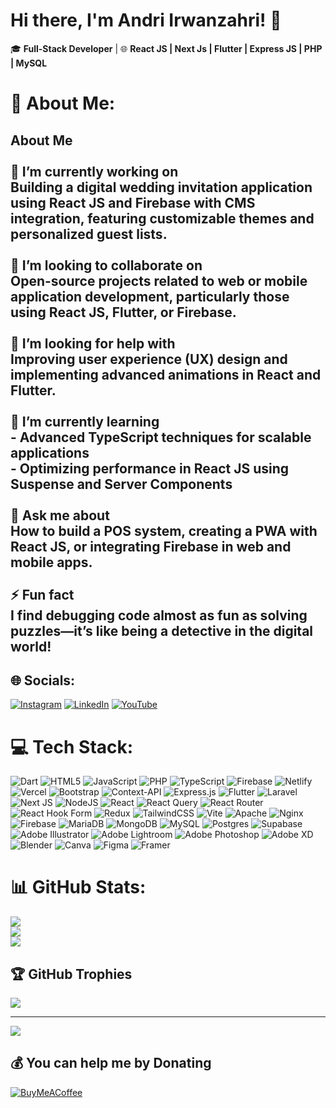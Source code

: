 <!--## Hi there 👋-->

<!--
**andriirwanzahri/andriirwanzahri** is a ✨ _special_ ✨ repository because its `README.md` (this file) appears on your GitHub profile.

Here are some ideas to get you started:

 🔭 I’m currently working on ...
- 🌱 I’m currently learning ...
- 👯 I’m looking to collaborate on ...
- 🤔 I’m looking for help with ...
- 💬 Ask me about ...
- 📫 How to reach me: ...
- 😄 Pronouns: ...
- ⚡ Fun fact: ...
-->

# Hi there, I'm Andri Irwanzahri! 👋

🎓 **Full-Stack Developer** | 🌐 **React JS | Next Js | Flutter | Express JS | PHP | MySQL**

# 💫 About Me:
## About Me<br><br>🔭 **I’m currently working on**  <br>Building a digital wedding invitation application using React JS and Firebase with CMS integration, featuring customizable themes and personalized guest lists.<br><br>👯 **I’m looking to collaborate on**  <br>Open-source projects related to web or mobile application development, particularly those using React JS, Flutter, or Firebase.<br><br>🤝 **I’m looking for help with**  <br>Improving user experience (UX) design and implementing advanced animations in React and Flutter.<br><br>🌱 **I’m currently learning**  <br>- Advanced TypeScript techniques for scalable applications  <br>- Optimizing performance in React JS using Suspense and Server Components  <br><br>💬 **Ask me about**  <br>How to build a POS system, creating a PWA with React JS, or integrating Firebase in web and mobile apps.<br><br>⚡ **Fun fact**  <br>I find debugging code almost as fun as solving puzzles—it’s like being a detective in the digital world!<br>


## 🌐 Socials:
[![Instagram](https://img.shields.io/badge/Instagram-%23E4405F.svg?logo=Instagram&logoColor=white)](https://instagram.com/andriirwanzahri) [![LinkedIn](https://img.shields.io/badge/LinkedIn-%230077B5.svg?logo=linkedin&logoColor=white)](https://linkedin.com/in/andriirwanzahri) [![YouTube](https://img.shields.io/badge/YouTube-%23FF0000.svg?logo=YouTube&logoColor=white)](https://youtube.com/@@andriirwanzahri) 

# 💻 Tech Stack:
![Dart](https://img.shields.io/badge/dart-%230175C2.svg?style=for-the-badge&logo=dart&logoColor=white) ![HTML5](https://img.shields.io/badge/html5-%23E34F26.svg?style=for-the-badge&logo=html5&logoColor=white) ![JavaScript](https://img.shields.io/badge/javascript-%23323330.svg?style=for-the-badge&logo=javascript&logoColor=%23F7DF1E) ![PHP](https://img.shields.io/badge/php-%23777BB4.svg?style=for-the-badge&logo=php&logoColor=white) ![TypeScript](https://img.shields.io/badge/typescript-%23007ACC.svg?style=for-the-badge&logo=typescript&logoColor=white) ![Firebase](https://img.shields.io/badge/firebase-%23039BE5.svg?style=for-the-badge&logo=firebase) ![Netlify](https://img.shields.io/badge/netlify-%23000000.svg?style=for-the-badge&logo=netlify&logoColor=#00C7B7) ![Vercel](https://img.shields.io/badge/vercel-%23000000.svg?style=for-the-badge&logo=vercel&logoColor=white) ![Bootstrap](https://img.shields.io/badge/bootstrap-%238511FA.svg?style=for-the-badge&logo=bootstrap&logoColor=white) ![Context-API](https://img.shields.io/badge/Context--Api-000000?style=for-the-badge&logo=react) ![Express.js](https://img.shields.io/badge/express.js-%23404d59.svg?style=for-the-badge&logo=express&logoColor=%2361DAFB) ![Flutter](https://img.shields.io/badge/Flutter-%2302569B.svg?style=for-the-badge&logo=Flutter&logoColor=white) ![Laravel](https://img.shields.io/badge/laravel-%23FF2D20.svg?style=for-the-badge&logo=laravel&logoColor=white) ![Next JS](https://img.shields.io/badge/Next-black?style=for-the-badge&logo=next.js&logoColor=white) ![NodeJS](https://img.shields.io/badge/node.js-6DA55F?style=for-the-badge&logo=node.js&logoColor=white) ![React](https://img.shields.io/badge/react-%2320232a.svg?style=for-the-badge&logo=react&logoColor=%2361DAFB) ![React Query](https://img.shields.io/badge/-React%20Query-FF4154?style=for-the-badge&logo=react%20query&logoColor=white) ![React Router](https://img.shields.io/badge/React_Router-CA4245?style=for-the-badge&logo=react-router&logoColor=white) ![React Hook Form](https://img.shields.io/badge/React%20Hook%20Form-%23EC5990.svg?style=for-the-badge&logo=reacthookform&logoColor=white) ![Redux](https://img.shields.io/badge/redux-%23593d88.svg?style=for-the-badge&logo=redux&logoColor=white) ![TailwindCSS](https://img.shields.io/badge/tailwindcss-%2338B2AC.svg?style=for-the-badge&logo=tailwind-css&logoColor=white) ![Vite](https://img.shields.io/badge/vite-%23646CFF.svg?style=for-the-badge&logo=vite&logoColor=white) ![Apache](https://img.shields.io/badge/apache-%23D42029.svg?style=for-the-badge&logo=apache&logoColor=white) ![Nginx](https://img.shields.io/badge/nginx-%23009639.svg?style=for-the-badge&logo=nginx&logoColor=white) ![Firebase](https://img.shields.io/badge/firebase-a08021?style=for-the-badge&logo=firebase&logoColor=ffcd34) ![MariaDB](https://img.shields.io/badge/MariaDB-003545?style=for-the-badge&logo=mariadb&logoColor=white) ![MongoDB](https://img.shields.io/badge/MongoDB-%234ea94b.svg?style=for-the-badge&logo=mongodb&logoColor=white) ![MySQL](https://img.shields.io/badge/mysql-4479A1.svg?style=for-the-badge&logo=mysql&logoColor=white) ![Postgres](https://img.shields.io/badge/postgres-%23316192.svg?style=for-the-badge&logo=postgresql&logoColor=white) ![Supabase](https://img.shields.io/badge/Supabase-3ECF8E?style=for-the-badge&logo=supabase&logoColor=white) ![Adobe Illustrator](https://img.shields.io/badge/adobe%20illustrator-%23FF9A00.svg?style=for-the-badge&logo=adobe%20illustrator&logoColor=white) ![Adobe Lightroom](https://img.shields.io/badge/Adobe%20Lightroom-31A8FF.svg?style=for-the-badge&logo=Adobe%20Lightroom&logoColor=white) ![Adobe Photoshop](https://img.shields.io/badge/adobe%20photoshop-%2331A8FF.svg?style=for-the-badge&logo=adobe%20photoshop&logoColor=white) ![Adobe XD](https://img.shields.io/badge/Adobe%20XD-470137?style=for-the-badge&logo=Adobe%20XD&logoColor=#FF61F6) ![Blender](https://img.shields.io/badge/blender-%23F5792A.svg?style=for-the-badge&logo=blender&logoColor=white) ![Canva](https://img.shields.io/badge/Canva-%2300C4CC.svg?style=for-the-badge&logo=Canva&logoColor=white) ![Figma](https://img.shields.io/badge/figma-%23F24E1E.svg?style=for-the-badge&logo=figma&logoColor=white) ![Framer](https://img.shields.io/badge/Framer-black?style=for-the-badge&logo=framer&logoColor=blue)
# 📊 GitHub Stats:
![](https://github-readme-stats.vercel.app/api?username=andriirwanzahri&theme=dark&hide_border=false&include_all_commits=true&count_private=true)<br/>
![](https://github-readme-streak-stats.herokuapp.com/?user=andriirwanzahri&theme=dark&hide_border=false)<br/>
![](https://github-readme-stats.vercel.app/api/top-langs/?username=andriirwanzahri&theme=dark&hide_border=false&include_all_commits=true&count_private=true&layout=compact)

## 🏆 GitHub Trophies
![](https://github-profile-trophy.vercel.app/?username=andriirwanzahri&theme=radical&no-frame=false&no-bg=false&margin-w=4)

---
[![](https://visitcount.itsvg.in/api?id=andriirwanzahri&icon=0&color=3)](https://visitcount.itsvg.in)

  ## 💰 You can help me by Donating
  [![BuyMeACoffee](https://img.shields.io/badge/Buy%20Me%20a%20Coffee-ffdd00?style=for-the-badge&logo=buy-me-a-coffee&logoColor=black)](https://buymeacoffee.com/buymeacoffee.com/andriirwanzahri) 

  
<!-- Proudly created with GPRM ( https://gprm.itsvg.in ) -->


<!--
# Hi there, I'm Andri Irwanzahri! 👋

🎓 **Full-Stack Developer** | 🌐 **React JS | Next Js | Flutter | Express JS | PHP | MySQL**

Welcome to my GitHub profile! I'm passionate about building efficient, scalable, and user-friendly applications. With a solid foundation in programming and experience in web and mobile development, I strive to turn complex problems into elegant solutions.

---

## 🔧 Technologies & Tools
- **Frontend**: React JS, Flutter, Tailwind CSS
- **Backend**: Express JS, PHP, Firebase
- **Database**: MySQL, Firestore
- **Other Tools**: Redux Toolkit, Builder.io, Vite, Git

---

## 📊 GitHub Stats

![Andri's GitHub stats](https://github-readme-stats.vercel.app/api?username=andriirwanzahri&show_icons=true&theme=radical)

![Top Langs](https://github-readme-stats.vercel.app/api/top-langs/?username=andriirwanzahri&layout=compact&theme=radical)

---

## 🔥 Contribution Graph

![GitHub Activity Graph](https://github-readme-activity-graph.cyclic.app/graph?username=andriirwanzahri&theme=react-dark&hide_border=true)

---

## 📫 Let's Connect!
- LinkedIn: [Andri Irwanzahri](https://linkedin.com/in/andriirwanzahri)
- Portfolio: [andriirwanzahri.dev](https://andriirwanzahri.dev)
- Email: andriirwanzahri@gmail.com

---

🌟 *"Write clean code, craft amazing solutions, and never stop learning!"*


-->
